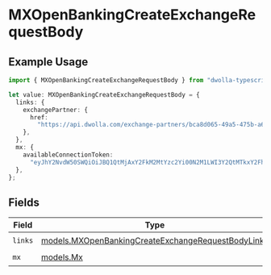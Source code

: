 # MXOpenBankingCreateExchangeRequestBody

## Example Usage

```typescript
import { MXOpenBankingCreateExchangeRequestBody } from "dwolla-typescript";

let value: MXOpenBankingCreateExchangeRequestBody = {
  links: {
    exchangePartner: {
      href:
        "https://api.dwolla.com/exchange-partners/bca8d065-49a5-475b-a6b4-509bc8504d22",
    },
  },
  mx: {
    availableConnectionToken:
      "eyJhY2NvdW50SWQiOiJBQ1QtMjAxY2FkM2MtYzc2Yi00N2M1LWI3Y2QtMTkxY2FhNzdlZWM5IiwibWVtYmVySWQiOiJNQlItZGNjZWY0ZWMtOGM4MC00NTlmLTlhMGItMTc1ZTA0OTJmZWIzIn0=",
  },
};
```

## Fields

| Field                                                                                                          | Type                                                                                                           | Required                                                                                                       | Description                                                                                                    |
| -------------------------------------------------------------------------------------------------------------- | -------------------------------------------------------------------------------------------------------------- | -------------------------------------------------------------------------------------------------------------- | -------------------------------------------------------------------------------------------------------------- |
| `links`                                                                                                        | [models.MXOpenBankingCreateExchangeRequestBodyLinks](../models/mxopenbankingcreateexchangerequestbodylinks.md) | :heavy_check_mark:                                                                                             | N/A                                                                                                            |
| `mx`                                                                                                           | [models.Mx](../models/mx.md)                                                                                   | :heavy_check_mark:                                                                                             | N/A                                                                                                            |